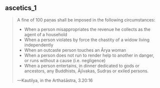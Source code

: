 ## ascetics_1

> A fine of 100 paṇas shall be imposed in the following circumstances:
>  - When a person misappropriates the revenue he collects as the agent of a household
>  - When a person violates by force the chastity of a widow living independently
>  - When an outcaste person touches an Ārya woman
>  - When a person does not run to render help to another in danger, or runs without a cause (i.e. negligence)
>  - When a person entertains, in dinner dedicated to gods or ancestors, any Buddhists, Ājīvakas, Sudras or exiled persons.
> 
> —Kautilya, in the Arthaśāstra, 3.20:16